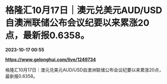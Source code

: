 # 格隆汇10月17日｜澳元兑美元AUD/USD自澳洲联储公布会议纪要以来累涨20点，最新报0.6358。

**2023-10-17 00:55**

**https://www.gelonghui.com/live/1249734**

格隆汇10月17日｜澳元兑美元AUD/USD自澳洲联储公布会议纪要以来累涨20点，最新报0.6358。